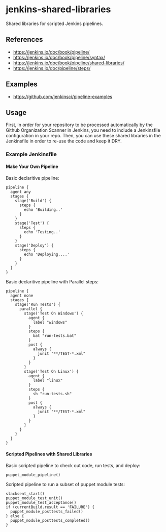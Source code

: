 # jenkins-shared-libraries
Shared libraries for scripted Jenkins pipelines.

## References

 - https://jenkins.io/doc/book/pipeline/
 - https://jenkins.io/doc/book/pipeline/syntax/
 - https://jenkins.io/doc/book/pipeline/shared-libraries/
 - https://jenkins.io/doc/pipeline/steps/

## Examples
 - https://github.com/jenkinsci/pipeline-examples

## Usage
First, in order for your repository to be processed automatically by the Github Organization Scanner in Jenkins, you need to include a Jenkinsfile configuration in your repo. Then, you can use these shared libraries in the Jenkinsfile in order to re-use the code and keep it DRY.

### Example Jenkinsfile
#### Make Your Own Pipeline
Basic declaritive pipeline:
```
pipeline {
  agent any
  stages {
    stage('Build') {
      steps {
        echo 'Building..'
      }
    }
    stage('Test') {
      steps {
        echo 'Testing..'
      }
    }
    stage('Deploy') {
      steps {
        echo 'Deploying....'
      }
    }
  }
}
```

Basic declaritive pipeline with Parallel steps:
```
pipeline {
  agent none
  stages {
    stage('Run Tests') {
      parallel {
        stage('Test On Windows') {
          agent {
            label "windows"
          }
          steps {
            bat "run-tests.bat"
          }
          post {
            always {
              junit "**/TEST-*.xml"
            }
          }
        }
        stage('Test On Linux') {
          agent {
            label "linux"
          }
          steps {
            sh "run-tests.sh"
          }
          post {
            always {
              junit "**/TEST-*.xml"
            }
          }
        }
      }
    }
  }
}
```
#### Scripted Pipelines with Shared Libraries
Basic scripted pipeline to check out code, run tests, and deploy:
```
puppet_module_pipeline()
```

Scripted pipeline to run a subset of puppet module tests:
```
slacksent_start()
puppet_module_test_unit()
puppet_module_test_acceptance()
if (currentBuild.result == 'FAILURE') {
  puppet_module_posttests_failed()
} else {
  puppet_module_posttests_completed()
}
```
